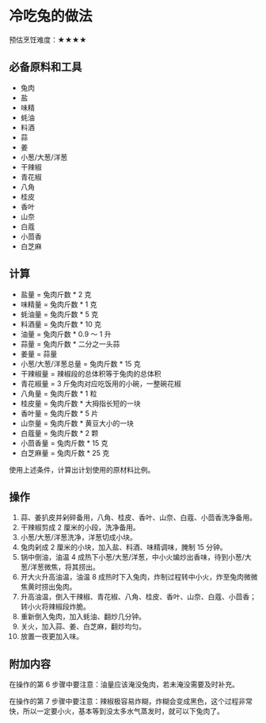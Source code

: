 # 冷吃兔的做法

预估烹饪难度：★★★★

## 必备原料和工具

- 兔肉
- 盐
- 味精
- 蚝油
- 料酒
- 蒜
- 姜
- 小葱/大葱/洋葱
- 干辣椒
- 青花椒
- 八角
- 桂皮
- 香叶
- 山奈
- 白蔻
- 小茴香
- 白芝麻

## 计算

- 盐量 = 兔肉斤数 * 2 克
- 味精量 = 兔肉斤数 * 1 克
- 蚝油量 = 兔肉斤数 * 5 克
- 料酒量 = 兔肉斤数 * 10 克
- 油量 = 兔肉斤数 * 0.9 ～ 1 升
- 蒜量 = 兔肉斤数 * 二分之一头蒜
- 姜量 = 蒜量
- 小葱/大葱/洋葱总量 = 兔肉斤数 * 15 克
- 干辣椒量 = 辣椒段的总体积等于兔肉的总体积
- 青花椒量 = 3 斤兔肉对应吃饭用的小碗，一整碗花椒
- 八角量 = 兔肉斤数 * 1 粒
- 桂皮量 = 兔肉斤数 * 大拇指长短的一块
- 香叶量 = 兔肉斤数 * 5 片
- 山奈量 = 兔肉斤数 * 黄豆大小的一块
- 白蔻量 = 兔肉斤数 * 2 颗
- 小茴香量 = 兔肉斤数 * 15 克
- 白芝麻量 = 兔肉斤数 * 25 克

使用上述条件，计算出计划使用的原材料比例。

## 操作

1. 蒜、姜扒皮并剁碎备用，八角、桂皮、香叶、山奈、白蔻、小茴香洗净备用。
2. 干辣椒剪成 2 厘米的小段，洗净备用。
3. 小葱/大葱/洋葱洗净，洋葱切成小块。
4. 兔肉剁成 2 厘米的小块，加入盐、料酒、味精调味，腌制 15 分钟。
5. 锅中倒油，油温 4 成热下小葱/大葱/洋葱，中小火煸炒出香味，待到小葱/大葱/洋葱微焦，将其捞出。
6. 开大火升高油温，油温 8 成热时下入兔肉，炸制过程转中小火，炸至兔肉微微焦黄时捞出兔肉。
7. 升高油温，倒入干辣椒、青花椒、八角、桂皮、香叶、山奈、白蔻、小茴香；转小火将辣椒段炸脆。
8. 重新倒入兔肉，加入蚝油、翻炒几分钟。
9. 关火，加入蒜、姜、白芝麻，翻炒均匀。
10. 放置一夜更加入味。

## 附加内容

在操作的第 6 步骤中要注意：油量应该淹没兔肉，若未淹没需要及时补充。

在操作的第 7 步骤中要注意：辣椒极容易炸糊，炸糊会变成黑色，这个过程非常快，所以一定要小火，基本等到没太多水气蒸发时，就可以下兔肉了。